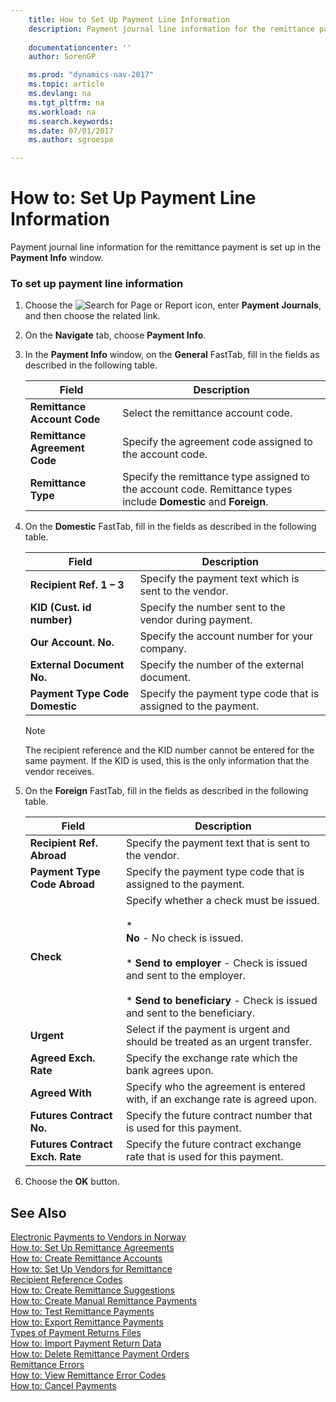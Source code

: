 ```yaml
---
    title: How to Set Up Payment Line Information 
    description: Payment journal line information for the remittance payment is set up in the **Payment Info** window.
    
    documentationcenter: ''
    author: SorenGP

    ms.prod: "dynamics-nav-2017"
    ms.topic: article
    ms.devlang: na
    ms.tgt_pltfrm: na
    ms.workload: na
    ms.search.keywords:
    ms.date: 07/01/2017
    ms.author: sgroespe

---
```

# How to: Set Up Payment Line Information
Payment journal line information for the remittance payment is set up in the **Payment Info** window.  
  
### To set up payment line information  
  
1.  Choose the ![Search for Page or Report](media/ui-search/search_small.png "Search for Page or Report icon") icon, enter **Payment Journals**, and then choose the related link.  
  
2.  On the **Navigate** tab, choose **Payment Info**.  
  
3.  In the **Payment Info** window, on the **General** FastTab, fill in the fields as described in the following table.  
  
    |Field|Description|  
    |---------------------------------|---------------------------------------|  
    |**Remittance Account Code**|Select the remittance account code.|  
    |**Remittance Agreement Code**|Specify the agreement code assigned to the account code.|  
    |**Remittance Type**|Specify the remittance type assigned to the account code. Remittance types include **Domestic** and **Foreign**.|  
  
4.  On the **Domestic** FastTab, fill in the fields as described in the following table.  
  
    |Field|Description|  
    |---------------------------------|---------------------------------------|  
    |**Recipient Ref. 1 – 3**|Specify the payment text which is sent to the vendor.|  
    |**KID (Cust. id number)**|Specify the number sent to the vendor during payment.|  
    |**Our Account. No.**|Specify the account number for your company.|  
    |**External Document No.**|Specify the number of the external document.|  
    |**Payment Type Code Domestic**|Specify the payment type code that is assigned to the payment.|  
  
    > [!NOTE]  
    >  The recipient reference and the KID number cannot be entered for the same payment. If the KID is used, this is the only information that the vendor receives.  
  
5.  On the **Foreign** FastTab, fill in the fields as described in the following table.  
  
    |Field|Description|  
    |---------------------------------|---------------------------------------|  
    |**Recipient Ref. Abroad**|Specify the payment text that is sent to the vendor.|  
    |**Payment Type Code Abroad**|Specify the payment type code that is assigned to the payment.|  
    |**Check**|Specify whether a check must be issued.<br /><br /> * <br />                        **No** - No check is issued.<br /><br /> * **Send to employer** - Check is issued and sent to the employer.<br /><br /> * **Send to beneficiary** - Check is issued and sent to the beneficiary.|  
    |**Urgent**|Select if the payment is urgent and should be treated as an urgent transfer.|  
    |**Agreed Exch. Rate**|Specify the exchange rate which the bank agrees upon.|  
    |**Agreed With**|Specify who the agreement is entered with, if an exchange rate is agreed upon.|  
    |**Futures Contract No.**|Specify the future contract number that is used for this payment.|  
    |**Futures Contract Exch. Rate**|Specify the future contract exchange rate that is used for this payment.|  
  
6.  Choose the **OK** button.  
  
## See Also  
 [Electronic Payments to Vendors in Norway](electronic-payments-to-vendors-in-norway.md)   
 [How to: Set Up Remittance Agreements](how-to-set-up-remittance-agreements.md)   
 [How to: Create Remittance Accounts](how-to-create-remittance-accounts.md)   
 [How to: Set Up Vendors for Remittance](how-to-set-up-vendors-for-remittance.md)   
 [Recipient Reference Codes](recipient-reference-codes.md)   
 [How to: Create Remittance Suggestions](how-to-create-remittance-suggestions.md)   
 [How to: Create Manual Remittance Payments](how-to-create-manual-remittance-payments.md)   
 [How to: Test Remittance Payments](how-to-test-remittance-payments.md)   
 [How to: Export Remittance Payments](how-to-export-remittance-payments.md)   
 [Types of Payment Returns Files](types-of-payment-returns-files.md)   
 [How to: Import Payment Return Data](how-to-import-payment-return-data.md)   
 [How to: Delete Remittance Payment Orders](how-to-delete-remittance-payment-orders.md)   
 [Remittance Errors](remittance-errors.md)   
 [How to: View Remittance Error Codes](how-to-view-remittance-error-codes.md)   
 [How to: Cancel Payments](how-to-cancel-payments.md)